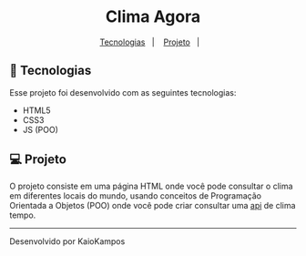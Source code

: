 <h1 align="center">Clima Agora</h1>

<p align="center">
  <a href="#-tecnologias">Tecnologias</a>&nbsp;&nbsp;&nbsp;|&nbsp;&nbsp;&nbsp;
  <a href="#-projeto">Projeto</a>&nbsp;&nbsp;&nbsp;|&nbsp;&nbsp;&nbsp;
  <!-- <a href="#-projeto">Deployment</a> -->
</p>

## 🚀 Tecnologias

Esse projeto foi desenvolvido com as seguintes tecnologias:

- HTML5 
- CSS3
- JS (POO) 

## 💻 Projeto

O projeto consiste em uma página HTML onde você pode consultar o clima em diferentes locais do mundo, usando conceitos de Programação Orientada a Objetos (POO) onde você pode criar consultar uma [api](https://openweathermap.org/api) de clima tempo.

<!-- ## ☁️ Deployment

Você pode visualizar os deploys do projeto através desses links: -->


---
Desenvolvido por KaioKampos
